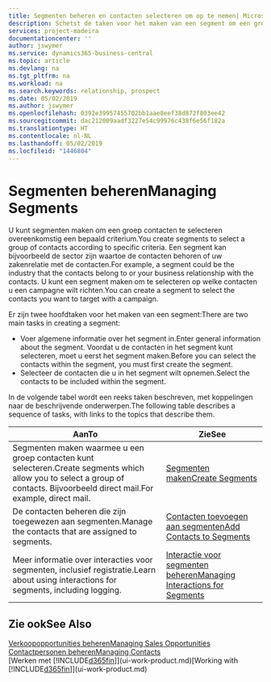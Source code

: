 ```yaml
---
title: Segmenten beheren en contacten selecteren om op te nemen| Microsoft Docs
description: Schetst de taken voor het maken van een segment om een groep contacten op basis van specifieke criteria te selecteren, bijvoorbeeld, contacten in een bepaalde branche waarop u zich wilt richten.
services: project-madeira
documentationcenter: ''
author: jswymer
ms.service: dynamics365-business-central
ms.topic: article
ms.devlang: na
ms.tgt_pltfrm: na
ms.workload: na
ms.search.keywords: relationship, prospect
ms.date: 05/02/2019
ms.author: jswymer
ms.openlocfilehash: 0392e39957455702bb1aae8eef38d872f803ee42
ms.sourcegitcommit: dac212009aadf3227e54c99976c438f6e56f182a
ms.translationtype: HT
ms.contentlocale: nl-NL
ms.lasthandoff: 05/02/2019
ms.locfileid: "1446804"
---
```

# <a name="managing-segments"></a><span data-ttu-id="cfa24-103">Segmenten beheren</span><span class="sxs-lookup"><span data-stu-id="cfa24-103">Managing Segments</span></span>
<span data-ttu-id="cfa24-104">U kunt segmenten maken om een groep contacten te selecteren overeenkomstig een bepaald criterium.</span><span class="sxs-lookup"><span data-stu-id="cfa24-104">You create segments to select a group of contacts according to specific criteria.</span></span> <span data-ttu-id="cfa24-105">Een segment kan bijvoorbeeld de sector zijn waartoe de contacten behoren of uw zakenrelatie met de contacten.</span><span class="sxs-lookup"><span data-stu-id="cfa24-105">For example, a segment could be the industry that the contacts belong to or your business relationship with the contacts.</span></span> <span data-ttu-id="cfa24-106">U kunt een segment maken om te selecteren op welke contacten u een campagne wilt richten.</span><span class="sxs-lookup"><span data-stu-id="cfa24-106">You can create a segment to select the contacts you want to target with a campaign.</span></span>

<span data-ttu-id="cfa24-107">Er zijn twee hoofdtaken voor het maken van een segment:</span><span class="sxs-lookup"><span data-stu-id="cfa24-107">There are two main tasks in creating a segment:</span></span>

* <span data-ttu-id="cfa24-108">Voer algemene informatie over het segment in.</span><span class="sxs-lookup"><span data-stu-id="cfa24-108">Enter general information about the segment.</span></span> <span data-ttu-id="cfa24-109">Voordat u de contacten in het segment kunt selecteren, moet u eerst het segment maken.</span><span class="sxs-lookup"><span data-stu-id="cfa24-109">Before you can select the contacts within the segment, you must first create the segment.</span></span>
* <span data-ttu-id="cfa24-110">Selecteer de contacten die u in het segment wilt opnemen.</span><span class="sxs-lookup"><span data-stu-id="cfa24-110">Select the contacts to be included within the segment.</span></span>

<span data-ttu-id="cfa24-111">In de volgende tabel wordt een reeks taken beschreven, met koppelingen naar de beschrijvende onderwerpen.</span><span class="sxs-lookup"><span data-stu-id="cfa24-111">The following table describes a sequence of tasks, with links to the topics that describe them.</span></span>

| <span data-ttu-id="cfa24-112">Aan</span><span class="sxs-lookup"><span data-stu-id="cfa24-112">To</span></span> | <span data-ttu-id="cfa24-113">Zie</span><span class="sxs-lookup"><span data-stu-id="cfa24-113">See</span></span> |
| --- | --- |
| <span data-ttu-id="cfa24-114">Segmenten maken waarmee u een groep contacten kunt selecteren.</span><span class="sxs-lookup"><span data-stu-id="cfa24-114">Create segments which allow you to select a group of contacts.</span></span> <span data-ttu-id="cfa24-115">Bijvoorbeeld direct mail.</span><span class="sxs-lookup"><span data-stu-id="cfa24-115">For example, direct mail.</span></span> |[<span data-ttu-id="cfa24-116">Segmenten maken</span><span class="sxs-lookup"><span data-stu-id="cfa24-116">Create Segments</span></span>](marketing-how-create-segment.md) |
| <span data-ttu-id="cfa24-117">De contacten beheren die zijn toegewezen aan segmenten.</span><span class="sxs-lookup"><span data-stu-id="cfa24-117">Manage the contacts that are assigned to segments.</span></span> |[<span data-ttu-id="cfa24-118">Contacten toevoegen aan segmenten</span><span class="sxs-lookup"><span data-stu-id="cfa24-118">Add Contacts to Segments</span></span>](marketing-add-contact-segment.md) |
| <span data-ttu-id="cfa24-119">Meer informatie over interacties voor segmenten, inclusief registratie.</span><span class="sxs-lookup"><span data-stu-id="cfa24-119">Learn about using interactions for segments, including logging.</span></span> |[<span data-ttu-id="cfa24-120">Interactie voor segmenten beheren</span><span class="sxs-lookup"><span data-stu-id="cfa24-120">Managing Interactions for Segments</span></span>](marketing-interaction-segments.md) |

## <a name="see-also"></a><span data-ttu-id="cfa24-121">Zie ook</span><span class="sxs-lookup"><span data-stu-id="cfa24-121">See Also</span></span>
[<span data-ttu-id="cfa24-122">Verkoopopportunities beheren</span><span class="sxs-lookup"><span data-stu-id="cfa24-122">Managing Sales Opportunities</span></span>](marketing-manage-sales-opportunities.md)  
[<span data-ttu-id="cfa24-123">Contactpersonen beheren</span><span class="sxs-lookup"><span data-stu-id="cfa24-123">Managing Contacts</span></span>](marketing-contacts.md)  
<span data-ttu-id="cfa24-124">[Werken met [!INCLUDE[d365fin](includes/d365fin_md.md)]](ui-work-product.md)</span><span class="sxs-lookup"><span data-stu-id="cfa24-124">[Working with [!INCLUDE[d365fin](includes/d365fin_md.md)]](ui-work-product.md)</span></span>

